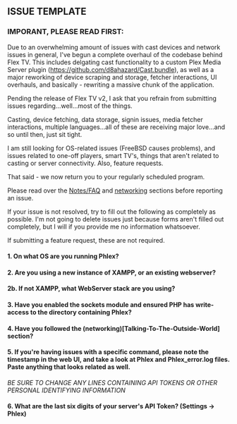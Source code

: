 ## ISSUE TEMPLATE

### IMPORANT, PLEASE READ FIRST:

Due to an overwhelming amount of issues with cast devices and network issues in general, I've begun
a complete overhaul of the codebase behind Flex TV. This includes delgating cast functionality to a custom
Plex Media Server plugin (https://github.com/d8ahazard/Cast.bundle), as well as a major reworking of device
scraping and storage, fetcher interactions, UI overhauls, and basically - rewriting a massive chunk of
the application.

Pending the release of Flex TV v2, I ask that you refrain from submitting issues regarding...well...most of the things.

Casting, device fetching, data storage, signin issues, media fetcher interactions, multiple languages...all
of these are receiving major love...and so until then, just sit tight.

I am still looking for OS-related issues (FreeBSD causes problems), and issues related to one-off players, smart TV's,
things that aren't related to casting or server connectivity. Also, feature requests.

That said - we now return you to your regularly scheduled program.


Please read over the [Notes/FAQ](Notes-FAQ) and [networking](Talking-To-The-Outside-World) sections before reporting an issue.

If your issue is not resolved, try to fill out the following as completely as possible. I'm not going to delete issues just because forms aren't filled out completely, but I will if you provide me no information whatsoever.

If submitting a feature request, these are not required.

#### 1. On what OS are you running Phlex?

#### 2. Are you using a new instance of XAMPP, or an existing webserver?

#### 2b. If not XAMPP, what WebServer stack are you using?

#### 3. Have you enabled the sockets module and ensured PHP has write-access to the directory containing Phlex?

#### 4. Have you followed the (networking)[Talking-To-The-Outside-World] section?

#### 5. If you're having issues with a specific command, please note the timestamp in the web UI, and take a look at Phlex and Phlex_error.log files.  Paste anything that looks related as well.

*BE SURE TO CHANGE ANY LINES CONTAINING API TOKENS OR OTHER PERSONAL IDENTIFYING INFORMATION*

#### 6. What are the last six digits of your server's API Token? (Settings -> Phlex)